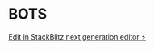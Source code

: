 # BOTS

[Edit in StackBlitz next generation editor ⚡️](https://stackblitz.com/~/github.com/andyfree1/BOTS)